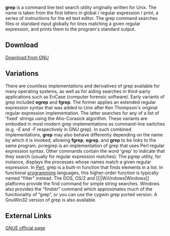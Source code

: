 **grep** is a command line text search utility originally written for Unix. The name is taken from the first letters in global / regular expression / print, a series of instructions for the ed text editor. The grep command searches files or standard input globally for lines matching a given regular expression, and prints them to the program's standard output.

## Download ##

[Download from GNU](http://ftp.gnu.mirrors.hoobly.com/gnu/grep/)

## Variations ##

There are countless implementations and derivatives of grep available for many operating systems, as well as for aiding searches in third-party applications such as EnCase (computer forensic software). Early variants of grep included **egrep** and **fgrep**. The former applies an extended regular expression syntax that was added to Unix after Ken Thompson's original regular expression implementation. The latter searches for any of a list of 'fixed' strings using the Aho-Corasick algorithm. These variants are embodied in most modern grep implementations as command-line switches (e.g. _-E_ and _-F_ respectively in GNU grep). In such combined implementations, **grep** may also behave differently depending on the name by which it is invoked, allowing **fgrep**, **egrep**, and **grep** to be links to the same program.
pcregrep is an implementation of grep that uses Perl regular expression syntax.
Other commands contain the word 'grep' to indicate that they search (usually for regular expression matches). The pgrep utility, for instance, displays the processes whose names match a given regular expression.
In [Perl](/Perl), grep is a built-in function that finds elements in a list. In functional [programming](/programming) languages, this higher-order function is typically named "filter" instead.
The DOS, OS/2 and [[||W/i/ndows|Windows]] platforms provide the find command for simple string searches. Windows also provides the "findstr" command which approximates much of the functionality of “grep”, or you can use the cygwin grep ported version. A GnuWin32 version of grep is also available.

## External Links ##

[GNUE official page](http://www.gnu.org/software/grep/)

